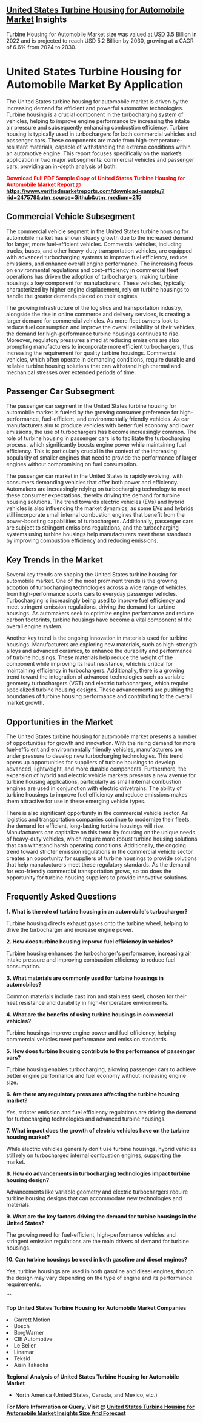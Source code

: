 <h2><a href="https://www.verifiedmarketreports.com/download-sample/?rid=247578&amp;utm_source=Github&amp;utm_medium=215" target="_blank">United States Turbine Housing for Automobile Market</a> Insights</h2><p>Turbine Housing for Automobile Market size was valued at USD 3.5 Billion in 2022 and is projected to reach USD 5.2 Billion by 2030, growing at a CAGR of 6.6% from 2024 to 2030.</p><p><h1>United States Turbine Housing for Automobile Market By Application</h1><p>The United States turbine housing for automobile market is driven by the increasing demand for efficient and powerful automotive technologies. Turbine housing is a crucial component in the turbocharging system of vehicles, helping to improve engine performance by increasing the intake air pressure and subsequently enhancing combustion efficiency. Turbine housing is typically used in turbochargers for both commercial vehicles and passenger cars. These components are made from high-temperature-resistant materials, capable of withstanding the extreme conditions within an automotive engine. This report focuses specifically on the market’s application in two major subsegments: commercial vehicles and passenger cars, providing an in-depth analysis of both.</p><p><strong><p><span class=""><span style="color: #ff0000;"><strong>Download Full PDF Sample Copy of United States Turbine Housing for Automobile Market Report</strong> @ </span><a href="https://www.verifiedmarketreports.com/download-sample/?rid=247578&amp;utm_source=Github&amp;utm_medium=215" target="_blank">https://www.verifiedmarketreports.com/download-sample/?rid=247578&amp;utm_source=Github&amp;utm_medium=215</a></span></p></strong></p><h2>Commercial Vehicle Subsegment</h2><p>The commercial vehicle segment in the United States turbine housing for automobile market has shown steady growth due to the increased demand for larger, more fuel-efficient vehicles. Commercial vehicles, including trucks, buses, and other heavy-duty transportation vehicles, are equipped with advanced turbocharging systems to improve fuel efficiency, reduce emissions, and enhance overall engine performance. The increasing focus on environmental regulations and cost-efficiency in commercial fleet operations has driven the adoption of turbochargers, making turbine housings a key component for manufacturers. These vehicles, typically characterized by higher engine displacement, rely on turbine housings to handle the greater demands placed on their engines.</p><p>The growing infrastructure of the logistics and transportation industry, alongside the rise in online commerce and delivery services, is creating a larger demand for commercial vehicles. As more fleet owners look to reduce fuel consumption and improve the overall reliability of their vehicles, the demand for high-performance turbine housings continues to rise. Moreover, regulatory pressures aimed at reducing emissions are also prompting manufacturers to incorporate more efficient turbochargers, thus increasing the requirement for quality turbine housings. Commercial vehicles, which often operate in demanding conditions, require durable and reliable turbine housing solutions that can withstand high thermal and mechanical stresses over extended periods of time.</p><h2>Passenger Car Subsegment</h2><p>The passenger car segment in the United States turbine housing for automobile market is fueled by the growing consumer preference for high-performance, fuel-efficient, and environmentally friendly vehicles. As car manufacturers aim to produce vehicles with better fuel economy and lower emissions, the use of turbochargers has become increasingly common. The role of turbine housing in passenger cars is to facilitate the turbocharging process, which significantly boosts engine power while maintaining fuel efficiency. This is particularly crucial in the context of the increasing popularity of smaller engines that need to provide the performance of larger engines without compromising on fuel consumption.</p><p>The passenger car market in the United States is rapidly evolving, with consumers demanding vehicles that offer both power and efficiency. Automakers are increasingly relying on turbocharging technology to meet these consumer expectations, thereby driving the demand for turbine housing solutions. The trend towards electric vehicles (EVs) and hybrid vehicles is also influencing the market dynamics, as some EVs and hybrids still incorporate small internal combustion engines that benefit from the power-boosting capabilities of turbochargers. Additionally, passenger cars are subject to stringent emissions regulations, and the turbocharging systems using turbine housings help manufacturers meet these standards by improving combustion efficiency and reducing emissions.</p><h2>Key Trends in the Market</h2><p>Several key trends are shaping the United States turbine housing for automobile market. One of the most prominent trends is the growing adoption of turbocharging technologies across a wide range of vehicles, from high-performance sports cars to everyday passenger vehicles. Turbocharging is increasingly being used to improve fuel efficiency and meet stringent emission regulations, driving the demand for turbine housings. As automakers seek to optimize engine performance and reduce carbon footprints, turbine housings have become a vital component of the overall engine system.</p><p>Another key trend is the ongoing innovation in materials used for turbine housings. Manufacturers are exploring new materials, such as high-strength alloys and advanced ceramics, to enhance the durability and performance of turbine housings. These materials help reduce the weight of the component while improving its heat resistance, which is critical for maintaining efficiency in turbochargers. Additionally, there is a growing trend toward the integration of advanced technologies such as variable geometry turbochargers (VGT) and electric turbochargers, which require specialized turbine housing designs. These advancements are pushing the boundaries of turbine housing performance and contributing to the overall market growth.</p><h2>Opportunities in the Market</h2><p>The United States turbine housing for automobile market presents a number of opportunities for growth and innovation. With the rising demand for more fuel-efficient and environmentally friendly vehicles, manufacturers are under pressure to develop new turbocharging technologies. This trend opens up opportunities for suppliers of turbine housings to develop advanced, lightweight, and more durable components. Furthermore, the expansion of hybrid and electric vehicle markets presents a new avenue for turbine housing applications, particularly as small internal combustion engines are used in conjunction with electric drivetrains. The ability of turbine housings to improve fuel efficiency and reduce emissions makes them attractive for use in these emerging vehicle types.</p><p>There is also significant opportunity in the commercial vehicle sector. As logistics and transportation companies continue to modernize their fleets, the demand for efficient, long-lasting turbine housings will rise. Manufacturers can capitalize on this trend by focusing on the unique needs of heavy-duty vehicles, which require more robust turbine housing solutions that can withstand harsh operating conditions. Additionally, the ongoing trend toward stricter emission regulations in the commercial vehicle sector creates an opportunity for suppliers of turbine housings to provide solutions that help manufacturers meet these regulatory standards. As the demand for eco-friendly commercial transportation grows, so too does the opportunity for turbine housing suppliers to provide innovative solutions.</p><h2>Frequently Asked Questions</h2><p><strong>1. What is the role of turbine housing in an automobile's turbocharger?</strong></p><p>Turbine housing directs exhaust gases onto the turbine wheel, helping to drive the turbocharger and increase engine power.</p><p><strong>2. How does turbine housing improve fuel efficiency in vehicles?</strong></p><p>Turbine housing enhances the turbocharger's performance, increasing air intake pressure and improving combustion efficiency to reduce fuel consumption.</p><p><strong>3. What materials are commonly used for turbine housings in automobiles?</strong></p><p>Common materials include cast iron and stainless steel, chosen for their heat resistance and durability in high-temperature environments.</p><p><strong>4. What are the benefits of using turbine housings in commercial vehicles?</strong></p><p>Turbine housings improve engine power and fuel efficiency, helping commercial vehicles meet performance and emission standards.</p><p><strong>5. How does turbine housing contribute to the performance of passenger cars?</strong></p><p>Turbine housing enables turbocharging, allowing passenger cars to achieve better engine performance and fuel economy without increasing engine size.</p><p><strong>6. Are there any regulatory pressures affecting the turbine housing market?</strong></p><p>Yes, stricter emission and fuel efficiency regulations are driving the demand for turbocharging technologies and advanced turbine housings.</p><p><strong>7. What impact does the growth of electric vehicles have on the turbine housing market?</strong></p><p>While electric vehicles generally don't use turbine housings, hybrid vehicles still rely on turbocharged internal combustion engines, supporting the market.</p><p><strong>8. How do advancements in turbocharging technologies impact turbine housing design?</strong></p><p>Advancements like variable geometry and electric turbochargers require turbine housing designs that can accommodate new technologies and materials.</p><p><strong>9. What are the key factors driving the demand for turbine housings in the United States?</strong></p><p>The growing need for fuel-efficient, high-performance vehicles and stringent emission regulations are the main drivers of demand for turbine housings.</p><p><strong>10. Can turbine housings be used in both gasoline and diesel engines?</strong></p><p>Yes, turbine housings are used in both gasoline and diesel engines, though the design may vary depending on the type of engine and its performance requirements.</p>```</p><p><strong>Top United States Turbine Housing for Automobile Market Companies</strong></p><div data-test-id=""><p><li>Garrett Motion</li><li> Bosch</li><li> BorgWarner</li><li> CIE Automotive</li><li> Le Belier</li><li> Linamar</li><li> Teksid</li><li> Aisin Takaoka</li></p><div><strong>Regional Analysis of&nbsp;United States Turbine Housing for Automobile Market</strong></div><ul><li dir="ltr"><p dir="ltr">North America&nbsp;(United States, Canada, and Mexico, etc.)</p></li></ul><p><strong>For More Information or Query, Visit @&nbsp;</strong><strong><a href="https://www.verifiedmarketreports.com/product/turbine-housing-for-automobile-market/?utm_source=Github&amp;utm_medium=215" target="_blank">United States Turbine Housing for Automobile Market Insights Size And Forecast</a></strong></p></div>
